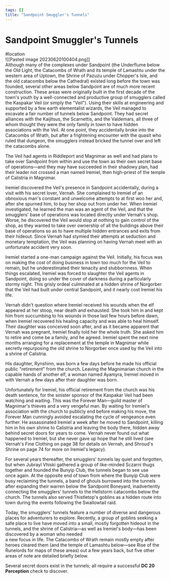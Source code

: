 ```yaml
---
tags: []
title: "Sandpoint Smuggler's Tunnels"
---
```


# Sandpoint Smuggler's Tunnels

#location  
![[Pasted image 20230620100404.png]]  
Although many of the complexes under Sandpoint (the Underflume below the Old Light, the Catacombs of Wrath and its temple of Lamashtu under the western area of Uptown, the Shrine of Pazuzu under Chopper's Isle, and the old catacombs below the Cathedral) existed long before the town was founded, several other areas below Sandpoint are of much more recent construction. These areas were originally built in the first decade of the town's youth by a well-connected and productive group of smugglers called the Kaspakar Veil (or simply the "Veil"). Using their skills at engineering and supported by a few earth elementalist wizards, the Veil managed to excavate a fair number of tunnels below Sandpoint. They had secret alliances with the Kaijitsus, the Scarnettis, and the Valdemars, all three of whom thought they were the only family in town to have hidden associations with the Veil. At one point, they accidentally broke into the Catacombs of Wrath, but after a frightening encounter with the quasit who ruled that dungeon, the smugglers instead bricked the tunnel over and left the catacombs alone.

The Veil had agents in Riddleport and Magnimar as well and had plans to take over Sandpoint from within and use the town as their own secret base of operations—and they may have succeeded in their shadowy plan, had their leader not crossed a man named Iremiel, then high-priest of the temple of Calistria in Magnimar.

Iremiel discovered the Veil's presence in Sandpoint accidentally, during a visit with his secret lover, Vernah. She complained to Iremiel of an obnoxious man's constant and unwelcome attempts to at first woo her and, after she spurned him, to buy her shop out from under her. When Iremiel investigated, he learned the man was an agent of the Veil, and that the smugglers' base of operations was located directly under Vernah's shop. Worse, he discovered the Veil would stop at nothing to gain control of the shop, as they wanted to take over ownership of all the buildings above their base of operations so as to have multiple hidden entrances and exits from their hideout. Since Vernah had stymied their attempts at seduction and monetary temptation, the Veil was planning on having Vernah meet with an unfortunate accident very soon.

Iremiel started a one-man campaign against the Veil. Initially, his focus was on making the cost of doing business in town too much for the Veil to remain, but he underestimated their tenacity and stubbornness. When things escalated, Iremiel was forced to slaughter the Veil agents in Sandpoint, doing so under the cover of darkness during a particularly stormy night. This grisly ordeal culminated at a hidden shrine of Norgorber that the Veil had built under central Sandpoint, and it nearly cost Iremiel his life.

Vernah didn't question where Iremiel received his wounds when the elf appeared at her stoop, near death and exhausted. She took him in and kept him from succumbing to his wounds in those last few hours before dawn, when Iremiel recovered his healing capacity and was able to heal himself. Their daughter was conceived soon after, and as it became apparent that Vernah was pregnant, Iremiel finally told her the whole truth. She asked him to retire and come be a family, and he agreed. Iremiel spent the next nine months arranging for a replacement at the temple in Magnimar while secretly repurposing the old shrine to Norgorber once used by the Veil into a shrine of Calistria.

His daughter, Rynshinn, was born a few days before he made his official public "retirement" from the church. Leaving the Magnimarian church in the capable hands of another elf, a woman named Ayamyra, Iremiel moved in with Vernah a few days after their daughter was born.

Unfortunately for Iremiel, his official retirement from the church was his death sentence, for the sinister sponsor of the Kaspakar Veil had been watching and waiting. This was the Forever Man—guild master of Magnimar's thieves and a very vengeful man. By waiting for Iremiel's association with the church to publicly end before making his move, the Forever Man cunningly avoided escalating the cycle of vengeance even further. He assassinated Iremiel a week after he moved to Sandpoint, killing him in his own shrine to Calistria and leaving the body there, hidden away behind secret doors for years to come. Vernah never found out what happened to Iremiel, but she never gave up hope that he still lived (see Vernah's Fine Clothing on page 38 for details on Vernah, and Shroud's Shrine on page 74 for more on Iremiel's legacy).

For several years thereafter, the smugglers' tunnels lay quiet and forgotten, but when Jubrayl Vhiski gathered a group of like-minded Sczarni thugs together and founded the Bunyip Club, the tunnels began to see use  
once again. At the opposite end of town from where the Bunyip Club were busy reclaiming the tunnels, a band of ghouls burrowed into the tunnels after expanding their warren below the Sandpoint Boneyard, inadvertently connecting the smugglers' tunnels to the Hellstorm catacombs below the church. The tunnels also served Thistletop's goblins as a hidden route into town during the events following the Swallowtail raid.

Today, the smugglers' tunnels feature a number of diverse and dangerous places for adventurers to explore. Recently, a group of goblins seeking a safe place to live have moved into a small, mostly forgotten hideout in the tunnels, and the shrine of Calistria—as well as Iremiel's body—has been discovered by a woman who needed  
a new focus in life. The Catacombs of Wrath remain mostly empty after heroes cleared them (and the temple of Lamashtu below—see Rise of the Runelords for maps of these areas) out a few years back, but five other areas of note are detailed briefly below.

Several secret doors exist in the tunnels; all require a successful **DC 20 Perception** check to discover.
